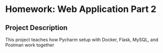 # Homework: Web Application Part 2
## Project Description
This project teaches how Pycharm setup with Docker, Flask, MySQL, and Postman work together